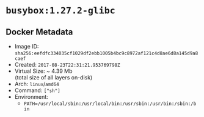 # `busybox:1.27.2-glibc`

## Docker Metadata

- Image ID: `sha256:eefdfc334035cf1029df2ebb1005b4bc9c8972af121c4d8ae6d8a145d9a8caef`
- Created: `2017-08-23T22:31:21.953769798Z`
- Virtual Size: ~ 4.39 Mb  
  (total size of all layers on-disk)
- Arch: `linux`/`amd64`
- Command: `["sh"]`
- Environment:
  - `PATH=/usr/local/sbin:/usr/local/bin:/usr/sbin:/usr/bin:/sbin:/bin`
